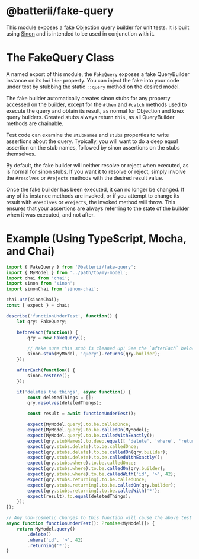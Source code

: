 # @batterii/fake-query
This module exposes a fake [Objection][1] query builder for unit tests. It is
built using [Sinon][2] and is intended to be used in conjunction with it.

# The FakeQuery Class
A named export of this module, the `FakeQuery` exposes a fake QueryBuilder
instance on its `builder` property. You can inject the fake into your code under
test by stubbing the static `::query` method on the desired model.

The fake builder automatically creates sinon stubs for any property accessed on
the builder, except for the `#then` and `#catch` methods used to execute the
query and obtain its result, as normal for Objection and knex query builders.
Created stubs always return `this`, as all QueryBuilder methods are chainable.

Test code can examine the `stubNames` and `stubs` properties to write assertions
about the query. Typically, you will want to do a deep equal assertion on the
stub names, followed by sinon assertions on the stubs themselves.

By default, the fake builder will neither resolve or reject when executed, as is
normal for sinon stubs. If you want it to resolve or reject, simply involve the
`#resolves` or `#rejects` methods with the desired result value.

Once the fake builder has been executed, it can no longer be changed. If any of
its instance methods are invoked, or if you attempt to change its result with
`#resolves` or `#rejects`, the invoked method will throw. This ensures that your
assertions are always referring to the state of the builder when it was
executed, and not after.

# Example (Using TypeScript, Mocha, and Chai)
```ts
import { FakeQuery } from '@batterii/fake-query';
import { MyModel } from '../path/to/my-model';
import chai from 'chai';
import sinon from 'sinon';
import sinonChai from 'sinon-chai';

chai.use(sinonChai);
const { expect } = chai;

describe('functionUnderTest', function() {
	let qry: FakeQuery;

	beforeEach(function() {
		qry = new FakeQuery();

		// Make sure this stub is cleaned up! See the `afterEach` below.
		sinon.stub(MyModel, 'query').returns(qry.builder);
	});

	afterEach(function() {
		sinon.restore();
	});

	it('deletes the things', async function() {
		const deletedThings = [];
		qry.resolves(deletedThings);

		const result = await functionUnderTest();

		expect(MyModel.query).to.be.calledOnce;
		expect(MyModel.query).to.be.calledOn(MyModel);
		expect(MyModel.query).to.be.calledWithExactly();
		expect(qry.stubNames).to.deep.equal([ 'delete', 'where', 'returning' ]);
		expect(qry.stubs.delete).to.be.calledOnce;
		expect(qry.stubs.delete).to.be.calledOn(qry.builder);
		expect(qry.stubs.delete).to.be.calledWithExactly();
		expect(qry.stubs.where).to.be.calledOnce;
		expect(qry.stubs.where).to.be.calledOn(qry.builder);
		expect(qry.stubs.where).to.be.calledWith('id', '>', 42);
		expect(qry.stubs.returning).to.be.calledOnce;
		expect(qry.stubs.returning).to.be.calledOn(qry.builder);
		expect(qry.stubs.returning).to.be.calledWith('*');
		expect(result).to.equal(deletedThings);
	});
});

// Any non-cosmetic changes to this function will cause the above test to fail.
async function functionUnderTest(): Promise<MyModel[]> {
	return MyModel.query()
		.delete()
		.where('id', '>', 42)
		.returning('*');
}
```

[1]: https://vincit.github.io/objection.js/
[2]: https://sinonjs.org/
